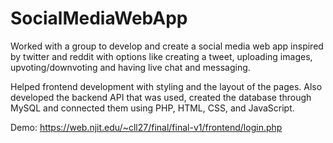 # SocialMediaWebApp

Worked with a group to develop and create a social media web app inspired by twitter and reddit with options like creating
a tweet, uploading images, upvoting/downvoting and having live chat and messaging.

Helped frontend development with styling and the layout of the pages. Also developed the backend API that was used,
created the database through MySQL and connected them using PHP, HTML, CSS, and JavaScript.

Demo: https://web.njit.edu/~cll27/final/final-v1/frontend/login.php
